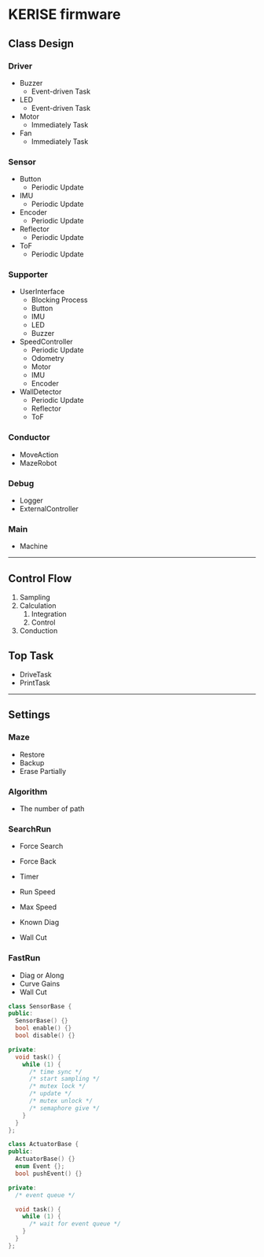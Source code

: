# KERISE firmware

## Class Design

### Driver

- Buzzer
  - Event-driven Task
- LED
  - Event-driven Task
- Motor
  - Immediately Task
- Fan
  - Immediately Task

### Sensor

- Button
  - Periodic Update
- IMU
  - Periodic Update
- Encoder
  - Periodic Update
- Reflector
  - Periodic Update
- ToF
  - Periodic Update

### Supporter

- UserInterface
  - Blocking Process
  - Button
  - IMU
  - LED
  - Buzzer
- SpeedController
  - Periodic Update
  - Odometry
  - Motor
  - IMU
  - Encoder
- WallDetector
  - Periodic Update
  - Reflector
  - ToF

### Conductor

- MoveAction
- MazeRobot

### Debug

- Logger
- ExternalController

### Main

- Machine

--------------------------------------------------------------------------------

## Control Flow

1. Sampling
2. Calculation
    1. Integration
    2. Control
3. Conduction

## Top Task

- DriveTask
- PrintTask

--------------------------------------------------------------------------------

## Settings

### Maze

- Restore
- Backup
- Erase Partially

### Algorithm

- The number of path

### SearchRun

- Force Search
- Force Back
- Timer

- Run Speed
- Max Speed
- Known Diag
- Wall Cut

### FastRun

- Diag or Along
- Curve Gains
- Wall Cut

```cpp
class SensorBase {
public:
  SensorBase() {}
  bool enable() {}
  bool disable() {}

private:
  void task() {
    while (1) {
      /* time sync */
      /* start sampling */
      /* mutex lock */
      /* update */
      /* mutex unlock */
      /* semaphore give */
    }
  }
};

class ActuatorBase {
public:
  ActuatorBase() {}
  enum Event {};
  bool pushEvent() {}

private:
  /* event queue */

  void task() {
    while (1) {
      /* wait for event queue */
    }
  }
};

```
